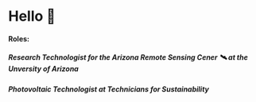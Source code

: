 # Hello 🌳

#### Roles:
##### Research Technologist for the Arizona Remote Sensing Cener 🛰️ at the Unversity of Arizona 
##### Photovoltaic Technologist at Technicians for Sustainability
